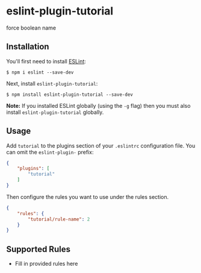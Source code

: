 # eslint-plugin-tutorial

force boolean name

## Installation

You'll first need to install [ESLint](http://eslint.org):

```
$ npm i eslint --save-dev
```

Next, install `eslint-plugin-tutorial`:

```
$ npm install eslint-plugin-tutorial --save-dev
```

**Note:** If you installed ESLint globally (using the `-g` flag) then you must also install `eslint-plugin-tutorial` globally.

## Usage

Add `tutorial` to the plugins section of your `.eslintrc` configuration file. You can omit the `eslint-plugin-` prefix:

```json
{
    "plugins": [
        "tutorial"
    ]
}
```


Then configure the rules you want to use under the rules section.

```json
{
    "rules": {
        "tutorial/rule-name": 2
    }
}
```

## Supported Rules

* Fill in provided rules here





